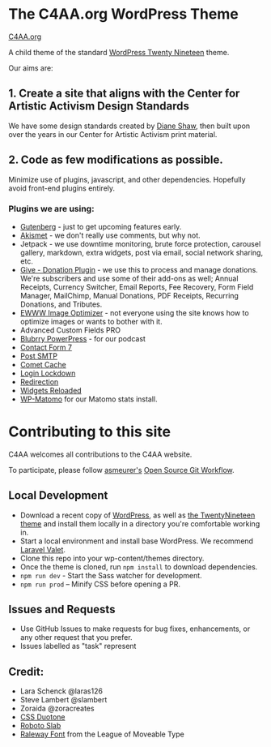 # The C4AA.org WordPress Theme

[C4AA.org](https://c4aa.org)

A child theme of the standard [WordPress Twenty Nineteen](https://wordpress.org/themes/twentynineteen/) theme.

Our aims are:

## 1. Create a site that aligns with the Center for Artistic Activism Design Standards

We have some design standards created by [Diane Shaw](https://www.behance.net/dianeshaw), then built upon over the years in our Center for Artistic Activism print material.

## 2. Code as few modifications as possible.

Minimize use of plugins, javascript, and other dependencies. Hopefully avoid front-end plugins entirely.

### Plugins we are using:

- [Gutenberg](https://wordpress.org/plugins/gutenberg/) - just to get upcoming features early.
- [Akismet](https://wordpress.org/plugins/akismet/) - we don't really use comments, but why not.
- Jetpack - we use downtime monitoring, brute force protection, carousel gallery, markdown, extra widgets, post via email, social network sharing, etc.
- [Give - Donation Plugin](https://wordpress.org/plugins/give/) - we use this to process and manage donations. We're subscribers and use some of their add-ons as well; Annual Receipts, Currency Switcher, Email Reports, Fee Recovery, Form Field Manager, MailChimp, Manual Donations, PDF Receipts, Recurring Donations, and Tributes.
- [EWWW Image Optimizer](https://wordpress.org/plugins/ewww-image-optimizer/) - not everyone using the site knows how to optimize images or wants to bother with it.
- Advanced Custom Fields PRO
- [Blubrry PowerPress](https://wordpress.org/plugins/powerpress/) - for our podcast
- [Contact Form 7](https://wordpress.org/plugins/contact-form-7/)
- [Post SMTP](https://postmansmtp.com/)
- [Comet Cache](https://wordpress.org/plugins/comet-cache/)
- [Login Lockdown](https://wordpress.org/plugins/login-lockdown/)
- [Redirection](https://wordpress.org/plugins/redirection/)
- [Widgets Reloaded](https://wordpress.org/plugins/widgets-reloaded/)
- [WP-Matomo](https://wordpress.org/plugins/wp-piwik/) for our Matomo stats install.


# Contributing to this site
C4AA welcomes all contributions to the C4AA website. 

To participate, please follow [asmeurer's](https://github.com/asmeurer) [Open Source Git Workflow](https://www.asmeurer.com/git-workflow/).

## Local Development

* Download a recent copy of [WordPress](https://wordpress.org/), as well as [the TwentyNineteen theme](https://wordpress.org/themes/twentynineteen/) and install them locally in a directory you're comfortable working in. 
* Start a local environment and install base WordPress. We recommend [Laravel Valet](https://laravel.com/docs/10.x/valet).
* Clone this repo into your wp-content/themes directory. 
* Once the theme is cloned, run `npm install` to download dependencies.
* `npm run dev` - Start the Sass watcher for development.
* `npm run prod` – Minify CSS before opening a PR.

## Issues and Requests
* Use GitHub Issues to make requests for bug fixes, enhancements, or any other request that you prefer. 
* Issues labelled as "task" represent 

## Credit:

- Lara Schenck @laras126
- Steve Lambert @slambert
- Zoraida @zoracreates
- [CSS Duotone](https://cssduotone.com/)
- [Roboto Slab](https://fonts.google.com/specimen/Roboto+Slab)
- [Raleway Font](https://www.theleagueofmoveabletype.com/raleway) from the League of Moveable Type
